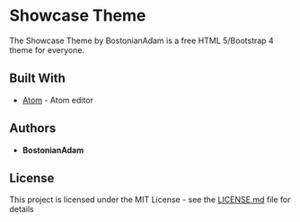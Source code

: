 # Showcase Theme
The Showcase Theme by BostonianAdam is a free HTML 5/Bootstrap 4 theme for everyone.

## Built With
* [Atom](https://atom.io/) - Atom editor

## Authors
* **BostonianAdam**

## License
This project is licensed under the MIT License - see the [LICENSE.md](LICENSE.md) file for details
